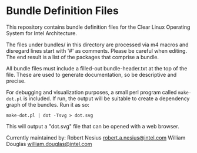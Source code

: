 Bundle Definition Files
=======================

This repository contains bundle definition files for the Clear Linux 
Operating System for Intel Architecture.

The files under bundles/ in this directory are processed via m4 macros 
and disregard lines start with '#' as comments.  Please be careful when
editing.  The end result is a list of the packages that comprise a bundle.

All bundle files must include a filled-out bundle-header.txt at the top 
of the file. These are used to generate documentation, so be descriptive
and precise.


For debugging and visualization purposes, a small perl program called
`make-dot.pl` is included. If run, the output will be suitable to create
a dependency graph of the bundles. Run it as so:

   `make-dot.pl | dot -Tsvg > dot.svg`

This will output a "dot.svg" file that can be opened with a web browser.

Currently maintained by:
Robert Nesius <robert.a.nesius@intel.com>
William Douglas <william.douglas@intel.com>

